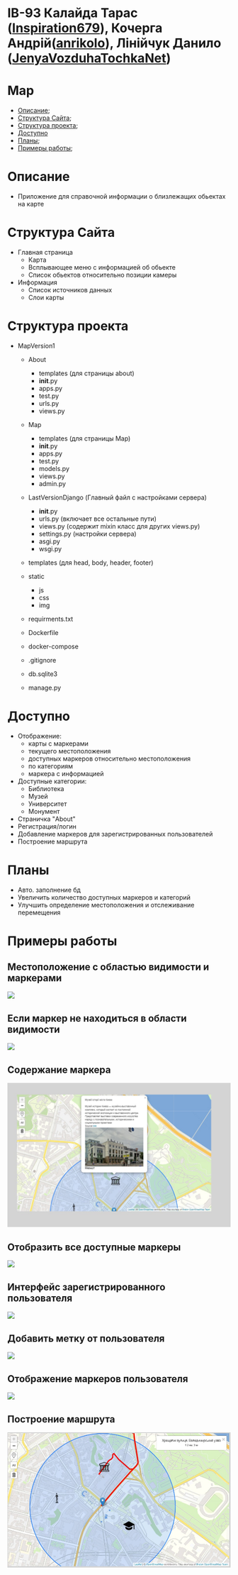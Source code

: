# ІВ-93 Калайда Тарас (<a href="https://github.com/Inspiration679">Inspiration679</a>), Кочерга Андрій(<a href="https://github.com/anrikolo">anrikolo</a>), Лінійчук Данило (<a href="https://github.com/JenyaVozduhaTochkaNet">JenyaVozduhaTochkaNet</a>)
# Map
 + [Описание](#Description);
 + [Структура Сайта](#Site_structure);
 + [Структура проекта](#Site_project);
 + [Доступно](#Available)
 + [Планы](#Plans);
 + [Примеры работы](#Example);


# <a name="Description"></a>Описание
- Приложение для справочной информации о близлежащих обьектах на карте

# <a name="Site_structure"></a>Структура Сайта
- Главная страница
  - Карта
  - Всплывающее меню с информацией об обьекте
  - Список обьектов относительно позиции камеры
- Информация
  - Список источников данных
  - Слои карты
# <a name="Site_project"></a>Структура проекта  
- MapVersion1  


  - About  
    - templates (для страницы about)  
    - __init__.py  
    - apps.py  
    - test.py  
    - urls.py  
    - views.py 


  - Map    
    - templates (для страницы Map)  
    - __init__.py  
    - apps.py  
    - test.py  
    - models.py  
    - views.py  
    - admin.py  


   - LastVersionDjango (Главный файл с настройками сервера)  
     - __init__.py  
     - urls.py (включает все остальные пути)  
     - views.py (содержит mixin класс для других views.py)  
     - settings.py (настройки сервера)  
     - asgi.py  
     - wsgi.py  
  
  - templates (для head, body, header, footer)  
  
  - static  
    - js  
    - css  
    - img  

  - requirments.txt 

  - Dockerfile

  - docker-compose

  - .gitignore  

  - db.sqlite3 

  - manage.py 
  
# <a name="Available"></a>Доступно
- Отображение:
  -  карты с маркерами 
  -  текущего местоположения
  -  доступных маркеров относительно местоположения
  -  по категориям 
  -  маркера с информацией 
- Доступные категории:
  - Библиотека
  - Музей
  - Университет
  - Монумент
- Страничка "About"
- Регистрация/логин
- Добавление маркеров для зарегистрированных пользователей
- Построение маршрута
  
# <a name="Plans"></a>Планы
- Авто. заполнение бд
- Увеличить количество доступных маркеров и категорий
- Улучшить определение местоположения и отслеживание перемещения

# <a name="Example"></a>Примеры работы

## Местоположение с областью видимости и маркерами
<img src="static/Git_img/1.png">

## Если маркер не находиться в области видимости 
<img src="static/Git_img/2.png">

## Содержание маркера
<img src="static/Git_img/3.jpg" >

## Отобразить все доступные маркеры
<img src="static/Git_img/4.png" >

## Интерфейс зарегистрированного пользователя

<img src="static/Git_img/5.jpg" >

## Добавить метку от пользователя

<img src="static/Git_img/6.jpg" >

## Отображение маркеров пользователя

<img src="static/Git_img/7.jpg" >

## Построение маршрута

<img src="static/Git_img/8.jpg" >